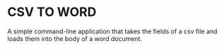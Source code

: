 # CSV TO WORD

A simple command-line application that takes the fields of a csv file and loads them into the body of a word document.